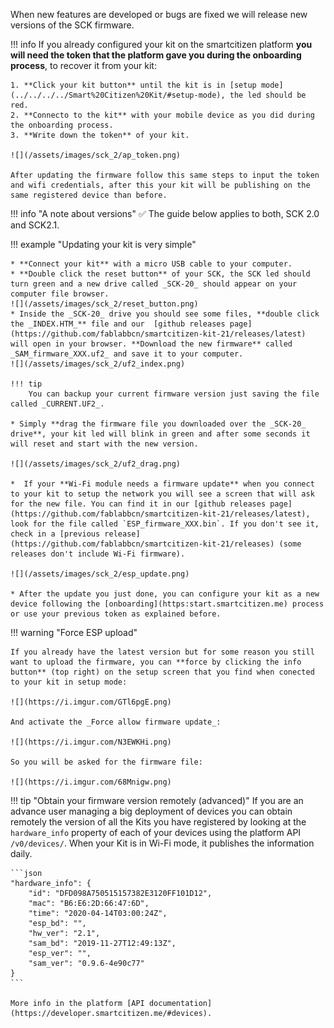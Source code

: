 When new features are developed or bugs are fixed we will release new versions of the SCK firmware.

!!! info
	If you already configured your kit on the smartcitizen platform **you will need the token that the platform gave you during the onboarding process**, to recover it from your kit:

	1. **Click your kit button** until the kit is in [setup mode](../../../../Smart%20Citizen%20Kit/#setup-mode), the led should be red.
	2. **Connecto to the kit** with your mobile device as you did during the onboarding process.
	3. **Write down the token** of your kit.

	![](/assets/images/sck_2/ap_token.png)

	After updating the firmware follow this same steps to input the token and wifi credentials, after this your kit will be publishing on the same registered device than before.

!!! info "A note about versions"
	:white_check_mark: The guide below applies to both, SCK 2.0 and SCK2.1.

!!! example "Updating your kit is very simple"

	* **Connect your kit** with a micro USB cable to your computer.
	* **Double click the reset button** of your SCK, the SCK led should turn green and a new drive called _SCK-20_ should appear on your computer file browser.
	![](/assets/images/sck_2/reset_button.png)
	* Inside the _SCK-20_ drive you should see some files, **double click the _INDEX.HTM_** file and our  [github releases page](https://github.com/fablabbcn/smartcitizen-kit-21/releases/latest) will open in your browser. **Download the new firmware** called _SAM_firmware_XXX.uf2_ and save it to your computer.
	![](/assets/images/sck_2/uf2_index.png)

	!!! tip
		You can backup your current firmware version just saving the file called _CURRENT.UF2_.

	* Simply **drag the firmware file you downloaded over the _SCK-20_ drive**, your kit led will blink in green and after some seconds it will reset and start with the new version.

	![](/assets/images/sck_2/uf2_drag.png)

	*  If your **Wi-Fi module needs a firmware update** when you connect to your kit to setup the network you will see a screen that will ask for the new file. You can find it in our [github releases page](https://github.com/fablabbcn/smartcitizen-kit-21/releases/latest), look for the file called `ESP_firmware_XXX.bin`. If you don't see it, check in a [previous release](https://github.com/fablabbcn/smartcitizen-kit-21/releases) (some releases don't include Wi-Fi firmware).

	![](/assets/images/sck_2/esp_update.png)

	* After the update you just done, you can configure your kit as a new device following the [onboarding](https:start.smartcitizen.me) process or use your previous token as explained before.

!!! warning "Force ESP upload"

	If you already have the latest version but for some reason you still want to upload the firmware, you can **force by clicking the info button** (top right) on the setup screen that you find when conected to your kit in setup mode:

	![](https://i.imgur.com/GTl6pgE.png)

	And activate the _Force allow firmware update_:

	![](https://i.imgur.com/N3EWKHi.png)

	So you will be asked for the firmware file:

	![](https://i.imgur.com/68Mnigw.png)

!!! tip "Obtain your firmware version remotely (advanced)"
	If you are an advance user managing a big deployment of devices you can obtain remotely the version of all the Kits you have registered by looking at the `hardware_info` property of each of your devices using the platform API `/v0/devices/`. When your Kit is in Wi-Fi mode, it publishes the information daily.

	```json
	"hardware_info": {
		"id": "DFD098A750515157382E3120FF101D12",
		"mac": "B6:E6:2D:66:47:6D",
		"time": "2020-04-14T03:00:24Z",
		"esp_bd": "",
		"hw_ver": "2.1",
		"sam_bd": "2019-11-27T12:49:13Z",
		"esp_ver": "",
		"sam_ver": "0.9.6-4e90c77"
	}
	```

	More info in the platform [API documentation](https://developer.smartcitizen.me/#devices).